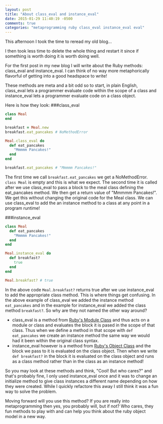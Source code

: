 ```yaml
---
layout: post
title: "About class_eval and instance_eval"
date: 2015-01-29 11:40:19 -0500
comments: true
categories: "metaprogramming ruby class_eval instance_eval eval"
---
```

This afternoon I took the time to reread my old blog...

I then took less time to delete the whole thing and restart it since if something is worth doing it is worth doing well.

For the first post in my new blog I will write about the Ruby methods: class_eval and instance_eval. I can think of no way more metaphorically flavorful of getting into a good headspace to write!

These methods are meta and a bit odd so to start, in plain English, class_eval lets a programmer evaluate code within the scope of a class and instance_eval lets a programmer evaluate code on a class object. 

Here is how they look:
###class_eval
```ruby
class Meal
end

breakfast = Meal.new
breakfast.eat_pancakes # NoMethodError

Meal.class_eval do 
  def eat_pancakes
    "Mmmmm Pancakes!"
  end
end

breakfast.eat_pancakes # "Mmmmm Pancakes!"
```
The first time we call `breakfast.eat_pancakes` we get a NoMethodError. `class Meal` is empty and this is what we expect. The second time it is called after we use class_eval to pass a block to the meal class defining the eat_pancakes method. We then get a return value of "Mmmmm Pancakes!". We get this without changing the original code for the Meal class. We can use class_eval to add the an instance method to a class at any point in a program runtime!

###instance_eval
```ruby
class Meal
  def eat_pancakes
    "Mmmmm Pancakes!"
  end
end

Meal.instance_eval do 
  def breakfast?
    true
  end
end

Meal.breakfast? # true
```
In the above code `Meal.breakfast?` returns true after we use instance_eval to add the appropriate class method. This is where things get confusing. In the above example of class_eval we added the instance method `eat_pancakes` and in the example for instance_eval we added the class method `breakfast?`. So why are they not named the other way around?

* class_eval is a method from [Ruby's Module Class](http://www.ruby-doc.org/core-2.2.0/Module.html) and thus acts on a module or class and evaluates the block it is pased in the scope of that class. Thus when we define a method in that scope with `def eat_pancakes` we create an instance method the same way we would had it been within the original class syntax. 
* instance_eval however is a method from [Ruby's Object Class](http://ruby-doc.org/core-2.2.0/Object.html) and the block we pass to it is evaluated on the class object. Then when we write `def breakfast?` in the block it is evaluated on the class object and runs as a class method rather than in the class as an instance method!

So you may look at these methods and think, "Cool! But who cares?" and that's probably fine, I only used instance_eval once and it was to change an initialize method to give class instances a different name depending on how they were created. While I quickly refactore this away I still think it was a fun way to solve the problem. 

Moving forward will you use this method? If you are really into metaprogramming then yes, you probably will, but if not? Who cares, they fun methods to play with and can help you think about the ruby object model in a new way.